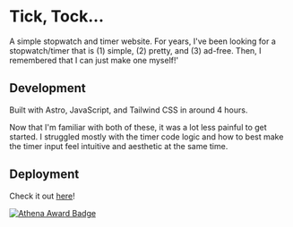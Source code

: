 # Tick, Tock...

A simple stopwatch and timer website. For years, I've been looking for a stopwatch/timer that is (1) simple, (2) pretty, and (3) ad-free. Then, I remembered that I can just make one myself!'

## Development
Built with Astro, JavaScript, and Tailwind CSS in around 4 hours.

Now that I'm familiar with both of these, it was a lot less painful to get started. I struggled mostly with the timer code logic and how to best make the timer input feel intuitive and aesthetic at the same time.

## Deployment
Check it out [here](https://tick-tock.angelazheng.ca/)!

[![Athena Award Badge](https://img.shields.io/endpoint?url=https%3A%2F%2Faward.athena.hackclub.com%2Fapi%2Fbadge)](https://award.athena.hackclub.com?utm_source=readme)
